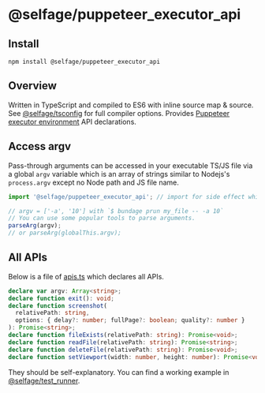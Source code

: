 # @selfage/puppeteer_executor_api

## Install

`npm install @selfage/puppeteer_executor_api`

## Overview

Written in TypeScript and compiled to ES6 with inline source map & source. See [@selfage/tsconfig](https://www.npmjs.com/package/@selfage/tsconfig) for full compiler options. Provides [Puppeteer executor environment](https://github.com/selfage/bundler_cli#puppeteer-executor-environment) API declarations.

## Access argv

Pass-through arguments can be accessed in your executable TS/JS file via a global `argv` variable which is an array of strings similar to Nodejs's `process.argv` except no Node path and JS file name.

```TypeScript
import '@selfage/puppeteer_executor_api'; // import for side effect which declares argv as a global variable.

// argv = ['-a', '10'] with `$ bundage prun my_file -- -a 10`
// You can use some popular tools to parse arguments.
parseArg(argv);
// or parseArg(globalThis.argv);
```

## All APIs

Below is a file of [apis.ts](https://github.com/selfage/puppeteer_executor_api/blob/main/apis.ts) which declares all APIs.

```TypeScript
declare var argv: Array<string>;
declare function exit(): void;
declare function screenshot(
  relativePath: string,
  options: { delay?: number; fullPage?: boolean; quality?: number }
): Promise<string>;
declare function fileExists(relativePath: string): Promise<void>;
declare function readFile(relativePath: string): Promise<string>;
declare function deleteFile(relativePath: string): Promise<void>;
declare function setViewport(width: number, height: number): Promise<void>;
```

They should be self-explanatory. You can find a working example in [@selfage/test_runner](https://github.com/selfage/test_runner).

